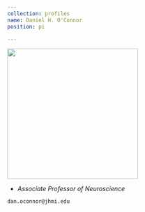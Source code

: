 ```yaml
---
collection: profiles
name: Daniel H. O'Connor
position: pi

---
```


<img width="300" src="{{site.baseurl}}/images/people/{{page.avatar}}" data-action="zoom">

- _Associate Professor of Neuroscience_<br>

<i class="fa fa-envelope-o"></i> `dan.oconnor@jhmi.edu`
